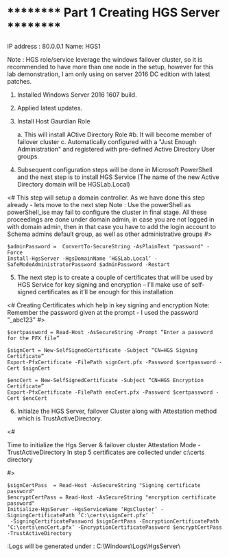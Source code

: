 # ******** Part 1 Creating HGS Server ********

IP address : 80.0.0.1
Name: HGS1

Note : HGS role/service leverage the windows failover cluster, so it is recommended to have more than one node in the setup, however for this lab demonstration, 
I am only using on server 2016 DC edition with latest patches.

1. Installed Windows Server 2016 1607 build.
2. Applied latest updates.
3. Install Host Gaurdian Role

    a. This will install ACtive Directory Role
    #b. It will become member of failover cluster
    c. Automatically configured with a "Just Enough Administration" and registered with pre-defined Active Directory User groups.


4. Subsequent configuration steps will be done in Microsoft PowerShell and the next step is to install HGS Service 
   (The name of the new Active Directory domain will be HGSLab.Local)


<#
This step will setup a domain controller. As we have done this step already - lets move to the next step
Note : Use the powerShell as powerShell_ise may fail to configure the cluster in final stage.
All these proceedings are done under domain admin, in case you are not logged in with domain admin, then 
in that case you have to add the login account to Schema admins default group, as well as other administrative groups
#>
 
    $adminPassword =  ConvertTo-SecureString -AsPlainText "password" -Force
    Install-HgsServer -HgsDomainName ‘HGSLab.Local’ -SafeModeAdministratorPassword $adminPassword -Restart


5. The next step is to create a couple of certificates that will be used by HGS Service for key signing and encryption – I’ll make use of self-signed certificates as it’ll be enough for this installation

<#
Creating Certificates which help in key signing and encryption
Note: Remember the password given at the prompt - I used the password "_abc123"
#>
    
    $certpassword = Read-Host -AsSecureString -Prompt “Enter a password for the PFX file”

    $signCert = New-SelfSignedCertificate -Subject “CN=HGS Signing Certificate”
    Export-PfxCertificate -FilePath signCert.pfx -Password $certpassword -Cert $signCert

    $encCert = New-SelfSignedCertificate -Subject “CN=HGS Encryption Certificate”
    Export-PfxCertificate -FilePath encCert.pfx -Password $certpassword -Cert $encCert

6. Initialze the HGS Server, failover Cluster along with Attestation method which is TrustActiveDirectory.

<#

  Time to initialize the Hgs Server & failover cluster
  Attestation Mode - TrustActiveDirectory
  In step 5 certificates are collected under c:\certs directory

#>

    $signCertPass  = Read-Host -AsSecureString "Signing certificate password"
    $encryptCertPass = Read-Host -AsSecureString "encryption certificate password"
    Initialize-HgsServer -HgsServiceName ‘HgsCluster’ -SigningCertificatePath ‘C:\certs\signCert.pfx’ `
     -SigningCertificatePassword $signCertPass -EncryptionCertificatePath ‘C:\certs\encCert.pfx’ -EncryptionCertificatePassword $encryptCertPass -TrustActiveDirectory

 :Logs will be generated under :  C:\Windows\Logs\HgsServer\
